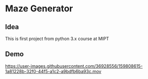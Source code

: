 # Maze Generator
## Idea
This is first project from python 3.x course at MIPT

## Demo
https://user-images.githubusercontent.com/36928556/159808615-1a81228b-32f0-44f5-a1c2-a9bdfb6ba93c.mov
